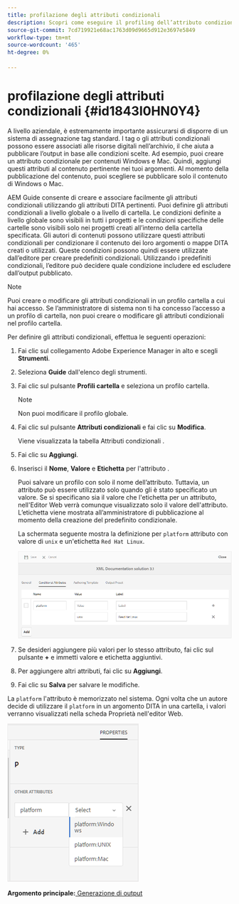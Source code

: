 ```yaml
---
title: profilazione degli attributi condizionali
description: Scopri come eseguire il profiling dell’attributo condizionale
source-git-commit: 7cd719921e68ac1763d09d9665d912e3697e5849
workflow-type: tm+mt
source-wordcount: '465'
ht-degree: 0%

---
```



# profilazione degli attributi condizionali {#id1843I0HN0Y4}

A livello aziendale, è estremamente importante assicurarsi di disporre di un sistema di assegnazione tag standard. I tag o gli attributi condizionali possono essere associati alle risorse digitali nell’archivio, il che aiuta a pubblicare l’output in base alle condizioni scelte. Ad esempio, puoi creare un attributo condizionale per contenuti Windows e Mac. Quindi, aggiungi questi attributi al contenuto pertinente nei tuoi argomenti. Al momento della pubblicazione del contenuto, puoi scegliere se pubblicare solo il contenuto di Windows o Mac.

AEM Guide consente di creare e associare facilmente gli attributi condizionali utilizzando gli attributi DITA pertinenti. Puoi definire gli attributi condizionali a livello globale o a livello di cartella. Le condizioni definite a livello globale sono visibili in tutti i progetti e le condizioni specifiche delle cartelle sono visibili solo nei progetti creati all’interno della cartella specificata. Gli autori di contenuti possono utilizzare questi attributi condizionali per condizionare il contenuto dei loro argomenti o mappe DITA creati o utilizzati. Queste condizioni possono quindi essere utilizzate dall’editore per creare predefiniti condizionali. Utilizzando i predefiniti condizionali, l’editore può decidere quale condizione includere ed escludere dall’output pubblicato.

>[!NOTE]
>
> Puoi creare o modificare gli attributi condizionali in un profilo cartella a cui hai accesso. Se l’amministratore di sistema non ti ha concesso l’accesso a un profilo di cartella, non puoi creare o modificare gli attributi condizionali nel profilo cartella.

Per definire gli attributi condizionali, effettua le seguenti operazioni:

1. Fai clic sul collegamento Adobe Experience Manager in alto e scegli **Strumenti**.

1. Seleziona **Guide** dall&#39;elenco degli strumenti.

1. Fai clic sul pulsante **Profili cartella** e seleziona un profilo cartella.

   >[!NOTE]
   >
   > Non puoi modificare il profilo globale.

1. Fai clic sul pulsante **Attributi condizionali** e fai clic su **Modifica**.

   Viene visualizzata la tabella Attributi condizionali .

1. Fai clic su **Aggiungi**.

1. Inserisci il **Nome**, **Valore** e **Etichetta** per l&#39;attributo .

   Puoi salvare un profilo con solo il nome dell’attributo. Tuttavia, un attributo può essere utilizzato solo quando gli è stato specificato un valore. Se si specificano sia il valore che l&#39;etichetta per un attributo, nell&#39;Editor Web verrà comunque visualizzato solo il valore dell&#39;attributo. L’etichetta viene mostrata all’amministratore di pubblicazione al momento della creazione del predefinito condizionale.

   La schermata seguente mostra la definizione per `platform` attributo con valore di `unix` e un&#39;etichetta `Red Hat Linux`.

   ![](images/add-profile.png)

1. Se desideri aggiungere più valori per lo stesso attributo, fai clic sul pulsante **+** e immetti valore e etichetta aggiuntivi.

1. Per aggiungere altri attributi, fai clic su **Aggiungi**.

1. Fai clic su **Salva** per salvare le modifiche.


La `platform` l&#39;attributo è memorizzato nel sistema. Ogni volta che un autore decide di utilizzare il `platform` in un argomento DITA in una cartella, i valori verranno visualizzati nella scheda Proprietà nell&#39;editor Web.

![](images/properties-tab.png)

**Argomento principale:**[ Generazione di output](generate-output.md)

